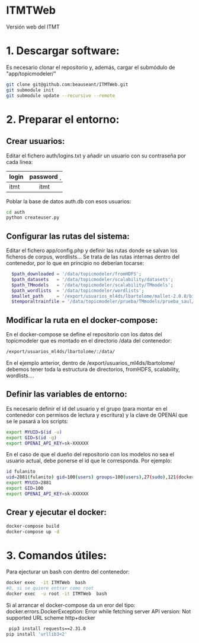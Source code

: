 # ITMTWeb
Versión web del ITMT

# 1. Descargar software:

Es necesario clonar el repositorio y, además, cargar el submódulo de "app/topicmodeler/"

```bash
git clone git@github.com:beauseant/ITMTWeb.git
git submodule init
git submodule update --recursive --remote
```

# 2. Preparar el entorno:

## Crear usuarios:

Editar el fichero auth/logins.txt y añadir un usuario con su contraseña por cada línea:

| login | password  ̣|
| ----- | :--------:|
| itmt  |   itmt    |

Poblar la base de datos auth.db con esos usuarios:

 ```bash
cd auth
python createuser.py
 ```

## Configurar las rutas del sistema:

Editar el fichero app/config.php y definir las rutas donde se salvan los ficheros de corpus, wordlists... Se trata de las rutas internas dentro del contenedor, por lo que en principio no deberían tocarse:

 ```php
   $path_downloaded = '/data/topicmodeler/fromHDFS'; 
   $path_datasets   = '/data/topicmodeler/scalability/datasets';
   $path_TMmodels   = '/data/topicmodeler/scalability/TMmodels';
   $path_wordlists  = '/data/topicmodeler/wordlists';
   $mallet_path	    = '/export/usuarios_ml4ds/lbartolome/mallet-2.0.8/bin/mallet';
   $temporaltrainfile = '/data/topicmodeler/prueba/TMmodels/prueba_saul/train.json';

 ```

## Modificar la ruta en el docker-compose:

En el docker-compose se define el repositorio con los datos del topicmodeler que es montado en el directorio /data del contenedor:

```bash
/export/usuarios_ml4ds/lbartolome/:/data/
```
En el ejemplo anterior, dentro de /export/usuarios_ml4ds/lbartolome/ debemos tener toda la estructura de directorios, fromHDFS, scalability, wordlists....


## Definir las variables de entorno:

Es necesario definir el id del usuario y el grupo (para montar en el contenedor con permisos de lectura y escritura) y la clave de OPENAI que se le pasará a los scripts:
 
 ```bash
 export MYUID=$(id -u)
 export GID=$(id -g)
 export OPENAI_API_KEY=sk-XXXXXX

 ```

 En el caso de que el dueño del repositorio con los modelos no sea el usuario actual, debe ponerse el id que le corresponda. Por ejemplo:

  ```bash
  id fulanito
  uid=2881(fulanito) gid=100(users) groups=100(users),27(sudo),121(docker),10555(intelcomp),10553(ml4ds),2622(cluster)
 export MYUID=2881
 export GID=100
 export OPENAI_API_KEY=sk-XXXXXX

 ```

 ## Crear y ejecutar el docker:

 ```bash
docker-compose build
docker-compose up -d

 ```

 # 3. Comandos útiles:

Para ejecturar un bash con dentro del contenedor:

```bash
docker exec  -it ITMTWeb  bash
#O, si se quiere entrar como root
docker exec  -u root -it ITMTWeb  bash
```

Si al arrancar el docker-compose da un eror del tipo: docker.errors.DockerException: Error while fetching server API version: Not supported URL scheme http+docker

```bash
 pip3 install requests==2.31.0
pip install 'urllib3<2'
```




